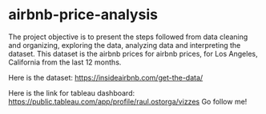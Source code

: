 # airbnb-price-analysis
The project objective is to present the steps followed from data cleaning and organizing, exploring the data, analyzing data and interpreting the dataset. This dataset is the airbnb prices for airbnb prices, for Los Angeles, California from the last 12 months.

Here is the dataset: https://insideairbnb.com/get-the-data/

Here is the link for tableau dashboard: https://public.tableau.com/app/profile/raul.ostorga/vizzes
Go follow me!
